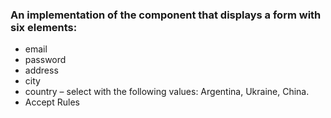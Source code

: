 ### An implementation of the <MyForm> component that displays a form with six elements:
- email
- password
- address
- city
- country – select with the following values: Argentina, Ukraine, China.
- Accept Rules
